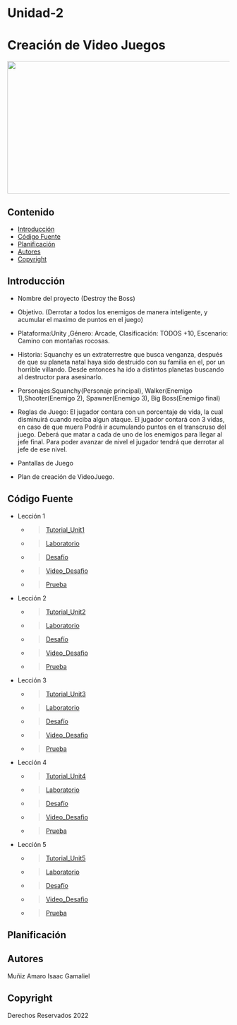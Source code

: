 # Unidad-2
# Creación de Video Juegos
<p align="center">
    <img src="https://sites.google.com/site/ticiitarraga/_/rsrc/1518689026653/2--unity-desarrollo-de-videojuegos/videojuegos-unity-3d-ATCONMASFUTURO17-18.png" alt="Logo" width=1200 height=300>

  <p align="center">
  
  </p>
</p>

## Contenido

- [Introducción](#introducción)
- [Código Fuente](#código-fuente)
- [Planificación](#planificación)
- [Autores](#autores)
- [Copyright](#copyright)


## Introducción

- Nombre del proyecto (Destroy the Boss)
- Objetivo. (Derrotar a todos los enemigos de manera inteligente, y acumular el maximo de puntos en el juego)
- Plataforma:Unity ,Género: Arcade, Clasificación: TODOS +10, Escenario: Camino con montañas rocosas.
- Historia: Squanchy es un extraterrestre que busca venganza, después de que su planeta natal haya sido destruido con su familia en el, por un horrible villando. Desde entonces ha ido a distintos planetas buscando al destructor para asesinarlo.
- Personajes:Squanchy(Personaje principal), Walker(Enemigo 1),Shooter(Enemigo 2), Spawner(Enemigo 3), Big Boss(Enemigo final)
- Reglas de Juego: El jugador contara con un porcentaje de vida, la cual disminuirá cuando reciba algun ataque. El jugador contará con 3 vidas, en caso de que muera     Podrá ir acumulando puntos en el transcruso del juego. Deberá que matar a cada de uno de los enemigos para llegar al jefe final. Para poder avanzar de nivel  el jugador tendrá que derrotar al jefe de ese nivel. 

- Pantallas de Juego
- Plan de creación de VideoJuego.
## Código Fuente
* Lección 1
  * > [Tutorial_Unit1](https://github.com/UnityIsaacGamaliel/Unidad-2/blob/main/Leccion1/Leccion1.unitypackage)
  * > [Laboratorio](https://github.com/UnityIsaacGamaliel/Unidad-2/blob/main/Leccion1/Laboratorio1-IsaacGamalielMu%C3%B1izAmaro.docx)
  * > [Desafío](https://github.com/UnityIsaacGamaliel/Unidad-2/blob/main/Leccion1/Challenge1.unitypackage)
  * > [Video_Desafio](https://github.com/UnityIsaacGamaliel/Unidad-2/blob/main/Leccion1/Reto1.mp4)
  * > [Prueba](https://github.com/UnityIsaacGamaliel/Unidad-2/blob/main/Leccion1/Quiz%201.png)
* Lección 2
  * > [Tutorial_Unit2](https://drive.google.com/file/d/1lzAHmWHwP1QCCJP06bOoDuVk6Hm7jqXQ/view?usp=share_link)
  * > [Laboratorio](https://github.com/UnityIsaacGamaliel/Unidad-2/blob/main/Leccion2/Laboratorio2_IsaacGamaliel.unitypackage)
  * > [Desafío](https://github.com/UnityIsaacGamaliel/Unidad-2/blob/main/Leccion2/Challenge2.unitypackage)
  * > [Video_Desafio](https://github.com/UnityIsaacGamaliel/Unidad-2/blob/main/Leccion2/Reto2.mp4)
  * > [Prueba](https://github.com/UnityIsaacGamaliel/Unidad-2/blob/main/Leccion2/Quiz2.png)
* Lección 3
  * > [Tutorial_Unit3](https://github.com/UnityIsaacGamaliel/Unidad-2/blob/main/Leccion3/Leccion3.unitypackage)
  * > [Laboratorio](https://github.com/UnityIsaacGamaliel/Unidad-2/blob/main/Leccion3/Laboratorio3.unitypackage)
  * > [Desafío](https://github.com/UnityIsaacGamaliel/Unidad-2/blob/main/Leccion3/Desafio3.unitypackage)
  * > [Video_Desafio](https://github.com/UnityIsaacGamaliel/Unidad-2/blob/main/Leccion3/Challenge3.mp4)
  * > [Prueba](https://github.com/UnityIsaacGamaliel/Unidad-2/blob/main/Leccion3/Quiz%203.png)
* Lección 4
  * > [Tutorial_Unit4](https://github.com/UnityIsaacGamaliel/Unidad-2/blob/main/Leccion4/Leccion_4.unitypackage)
  * > [Laboratorio](https://github.com/UnityIsaacGamaliel/Unidad-2/blob/main/Leccion4/Laboratorio4.unitypackage)
  * > [Desafío](https://github.com/UnityIsaacGamaliel/Unidad-2/blob/main/Leccion4/Challenge4.unitypackage)
  * > [Video_Desafio](https://github.com/UnityIsaacGamaliel/Unidad-2/blob/main/Leccion4/Video4.mp4)
  * > [Prueba](https://github.com/UnityIsaacGamaliel/Unidad-2/blob/main/Leccion4/Quiz%204.png)
* Lección 5
  * > [Tutorial_Unit5](https://github.com/UnityIsaacGamaliel/Unidad-2/blob/main/Leccion5/Leccion5.unitypackage)
  * > [Laboratorio](https://github.com/UnityIsaacGamaliel/Unidad-2/blob/main/Leccion5/Lab5.unitypackage)
  * > [Desafío](https://github.com/UnityIsaacGamaliel/Unidad-2/blob/main/Leccion5/Challange5.unitypackage)
  * > [Video_Desafio](https://github.com/UnityIsaacGamaliel/Unidad-2/blob/main/Leccion5/Reto5.mp4)
  * > [Prueba](https://github.com/UnityIsaacGamaliel/Unidad-2/blob/main/Leccion5/Quiz%205.png)

## Planificación


## Autores
Muñiz Amaro Isaac Gamaliel

## Copyright
Derechos Reservados 2022
